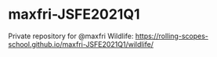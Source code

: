 # maxfri-JSFE2021Q1
Private repository for @maxfri
Wildlife: https://rolling-scopes-school.github.io/maxfri-JSFE2021Q1/wildlife/
